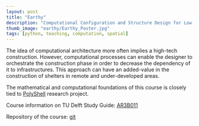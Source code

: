 ```yaml
---
layout: post
title: "Earthy"
description: "Computational Configuration and Structure Design for Low-Tech Earthy Constructions"
thumb_image: "earthy/Earthy_Poster.jpg"
tags: [python, teaching, computation, spatial]
---
```


The idea of computational architecture more often implies a high-tech construction. However, computational processes can enable the designer to orchestrate the construction phase in order to decrease the dependency of it to infrastructures. This approach can have an added-value in the construction of shelters in remote and under-developed areas.

The mathematical and computational foundations of this course is closely tied to [PolyShell](https://shervinazadi.github.io/p/polyshell) research project.

Course information on TU Delft Study Guide: [AR3B011](https://studiegids.tudelft.nl/a101_displayCourse.do?course_id=48987)

Repository of the course: [git](https://gitlab.com/Pirouz-Nourian/Earthy)
